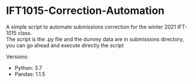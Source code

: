 # IFT1015-Correction-Automation
 A simple script to automate submissions correction for the winter 2021 IFT-1015 class. <br/>
 The script is the .py file and the dummy data are in submissions directory, you can go ahead and execute directly the script <br/>
 
 Versions:
 - Python: 3.7
 - Pandas: 1.1.5 
